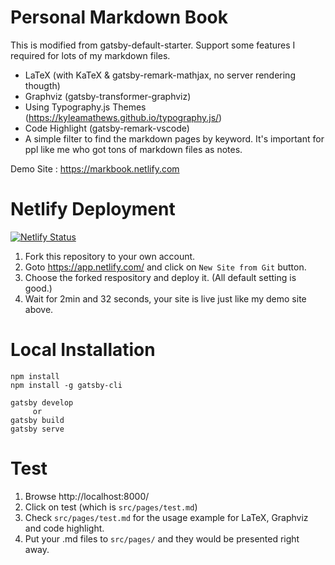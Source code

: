 # Personal Markdown Book

This is modified from gatsby-default-starter.
Support some features I required for lots of my markdown files.

  - LaTeX (with KaTeX & gatsby-remark-mathjax, no server rendering thougth)
  - Graphviz (gatsby-transformer-graphviz)
  - Using Typography.js Themes (https://kyleamathews.github.io/typography.js/)
  - Code Highlight (gatsby-remark-vscode)
  - A simple filter to find the markdown pages by keyword. It's important for ppl like me who got tons of markdown files as notes.

Demo Site : https://markbook.netlify.com

# Netlify Deployment

[![Netlify Status](https://api.netlify.com/api/v1/badges/74fac30d-002b-4ea4-b443-3e4b7875f44b/deploy-status)](https://app.netlify.com/sites/markbook/deploys)

1. Fork this repository to your own account.
2. Goto https://app.netlify.com/ and click on `New Site from Git` button.
3. Choose the forked respository and deploy it. (All default setting is good.)
4. Wait for 2min and 32 seconds, your site is live just like my demo site above.

# Local Installation

```
npm install
npm install -g gatsby-cli

gatsby develop
     or
gatsby build
gatsby serve
```

# Test

1. Browse http://localhost:8000/
2. Click on test (which is `src/pages/test.md`)
3. Check `src/pages/test.md` for the usage example for LaTeX, Graphviz and code highlight.
4. Put your .md files to `src/pages/` and they would be presented right away.